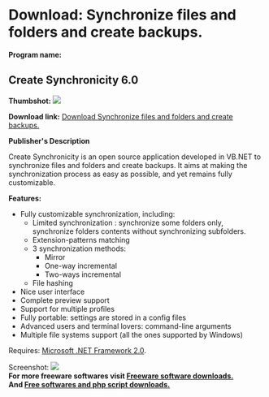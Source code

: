 # Download: Synchronize files and folders and create backups.

**Program name:**

## Create Synchronicity 6.0

  
**Thumbshot:** ![](http://www.freewarefiles.com/screenshot/crtesynchrncty_md.jpg)   
  
**Download link:** [Download Synchronize files and folders and create backups.](http://freesoftwares.boysofts.com/Create-Synchronicity_program_52790.html)  
  


**Publisher's Description**  
  


Create Synchronicity is an open source application developed in VB.NET to synchronize files and folders and create backups. It aims at making the synchronization process as easy as possible, and yet remains fully customizable. 

**Features:**

  * Fully customizable synchronization, including: 
    * Limited synchronization : synchronize some folders only, synchronize folders contents without synchronizing subfolders. 
    * Extension-patterns matching 
    * 3 synchronization methods: 
      * Mirror 
      * One-way incremental 
      * Two-ways incremental 
    * File hashing 
  * Nice user interface 
  * Complete preview support 
  * Support for multiple profiles 
  * Fully portable: settings are stored in a config files 
  * Advanced users and terminal lovers: command-line arguments 
  * Multiple file systems support (all the ones supported by Windows) 

Requires: [Microsoft .NET Framework 2.0](http://www.freewarefiles.com/Microsoft-NET-Framework-20-x86-Final_program_16026.html). 

  
  
Screenshot: ![](http://www.freewarefiles.com/screenshot/crtesynchrncty.jpg)   
**For more freeware softwares visit [Freeware software downloads.](http://freesoftwares.boysofts.com/)**   
**And [Free softwares and php script downloads.](http://www.boysofts.com/)**
